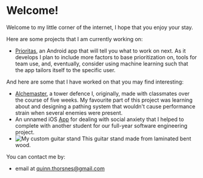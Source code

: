 <head>
<title>Home</title>
</head>

# Welcome!
Welcome to my little corner of the internet, I hope that you enjoy your stay.
<!---
If you'd like to learn a bit about me, be sure to check out the [about](about.md) page.
Otherwise, read on.
-->

Here are some projects that I am currently working on:
* [Prioritas](https://github.com/Sionth/Prioritas-Android), an Android app that will tell you what to work on next.
As it develops I plan to include more factors to base prioritization on, tools for team use, and, eventually, consider using machine learning such that the app tailors itself to the specific user.

And here are some that I have worked on that you may find interesting:
* [Alchemaster](Alchemaster/Alchemaster_Old/index.html), a tower defence I, originally, made with classmates over the course of five weeks.
My favourite part of this project was learning about and designing a pathing system that wouldn't cause performance strain when several enemies were present.
* An unnamed iOS [App](https://github.com/RobertGiles/App) for dealing with social anxiety that I helped to complete with another student for our full-year software engineering project.
* ![My custom guitar stand](guitarStand.jpg) This guitar stand made from laminated bent wood.

You can contact me by:
* email at quinn.thorsnes@gmail.com
